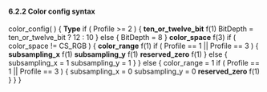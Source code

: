 #### 6.2.2 Color config syntax

<div class="syntax">
color_config( ) {                                                     <b>Type</b>
    if ( Profile >= 2 ) {
        <b>ten_or_twelve_bit</b>                                             f(1)
        BitDepth = ten_or_twelve_bit ? 12 : 10
    } else {
        BitDepth = 8
    }
    <b>color_space</b>                                                       f(3)
    if ( color_space != CS_RGB ) {
        <b>color_range</b>                                                   f(1)
        if ( Profile == 1 || Profile == 3 ) {
            <b>subsampling_x</b>                                             f(1)
            <b>subsampling_y</b>                                             f(1)
            <b>reserved_zero</b>                                             f(1)
        } else {
            subsampling_x = 1
            subsampling_y = 1
        }
    } else {
        color_range = 1
        if ( Profile == 1 || Profile == 3 ) {
            subsampling_x = 0
            subsampling_y = 0
            <b>reserved_zero</b>                                             f(1)
        }
    }
}

</div>
